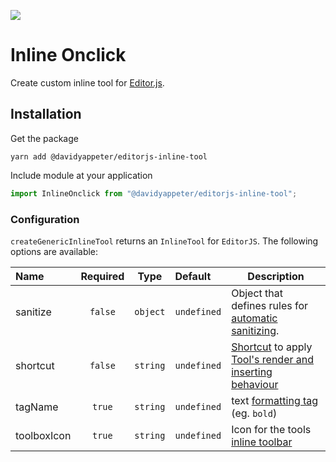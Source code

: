 ![](https://badgen.net/badge/Editor.js/v2.0/blue)

# Inline Onclick

Create custom inline tool for [Editor.js](https://editorjs.io).

## Installation

Get the package

```shell
yarn add @davidyappeter/editorjs-inline-tool
```

Include module at your application

```javascript
import InlineOnclick from "@davidyappeter/editorjs-inline-tool";
```

### Configuration

`createGenericInlineTool` returns an `InlineTool` for `EditorJS`. The following
options are available:

| Name        | Required |   Type   | Default     | Description                                                                                                                                        |
| :---------- | :------: | :------: | :---------- | -------------------------------------------------------------------------------------------------------------------------------------------------- |
| sanitize    | `false`  | `object` | `undefined` | Object that defines rules for [automatic sanitizing](https://editorjs.io/tools-api#sanitize).                                                      |
| shortcut    | `false`  | `string` | `undefined` | [Shortcut](https://github.com/codex-team/codex.shortcuts) to apply [Tool's render and inserting behaviour](https://editorjs.io/tools-api#shortcut) |
| tagName     |  `true`  | `string` | `undefined` | text [formatting tag](https://www.w3schools.com/html/html_formatting.asp) (eg. `bold`)                                                             |
| toolboxIcon |  `true`  | `string` | `undefined` | Icon for the tools [inline toolbar](https://editorjs.io/inline-tools-api-1#render)                                                                 |

